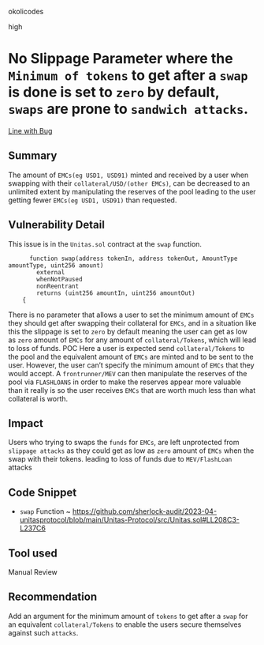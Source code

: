 okolicodes

high

# No Slippage Parameter where the `Minimum of tokens` to get after a `swap` is done  is set to `zero` by default, `swaps` are prone to `sandwich attacks`.

[Line with Bug](https://github.com/sherlock-audit/2023-04-unitasprotocol/blob/main/Unitas-Protocol/src/Unitas.sol#L208)
## Summary 
The amount of `EMCs(eg USD1, USD91)` minted and received by a user when swapping with their `collateral/USD/(other EMCs)`, can be decreased to an unlimited extent by manipulating the reserves of the pool leading to the user getting fewer `EMCs(eg USD1, USD91)` than requested.

## Vulnerability Detail
This issue is in the `Unitas.sol` contract at the `swap` function.
```solidity
      function swap(address tokenIn, address tokenOut, AmountType amountType, uint256 amount)
        external
        whenNotPaused
        nonReentrant
        returns (uint256 amountIn, uint256 amountOut)
    {
```

There is no parameter that allows a user to set the minimum amount of `EMCs` they should get after swapping their collateral for `EMCs`, and in a situation like this the slippage is set to `zero` by default meaning the user can get as low as `zero` amount of `EMCs` for any amount of `collateral/Tokens`, which will lead to loss of funds.
POC
Here a user is expected send `collateral/Tokens` to the pool and the equivalent amount of `EMCs` are minted and to be sent to the user. However, the user can’t specify the minimum amount of `EMCs` that they would accept. A `frontrunner/MEV` can then manipulate the reserves of the pool via `FLASHLOANS` in order to make the reserves appear more valuable than it really is so the user receives `EMCs` that are worth much less than what collateral is worth.
## Impact
Users who trying to swaps the `funds` for `EMCs`, are left unprotected from `slippage attacks` as they could get as low as `zero` amount of `EMCs` when the swap with their tokens. leading to loss of funds due to `MEV/FlashLoan` attacks 
## Code Snippet
- `swap` Function ~ https://github.com/sherlock-audit/2023-04-unitasprotocol/blob/main/Unitas-Protocol/src/Unitas.sol#LL208C3-L237C6
## Tool used

Manual Review

## Recommendation
Add an argument for the minimum amount of `tokens` to get after a `swap` for an equivalent `collateral/Tokens` to enable the users secure themselves against such `attacks`.

